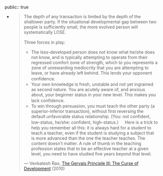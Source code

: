 public:: true

- > The depth of any transaction is limited by the depth of the shallower party. If the situational developmental gap between two people is sufficiently small, the more evolved person will systematically LOSE.
  > 
  > Three forces in play: 
  > ㅤ
  > * The less-developed person does not know what he/she does not know, and is typically attempting to operate from their regressed comfort zone of strength, which to you represents a zone of unrewarding mediocrity that you are attempting to leave, or have already left behind. This lends your opponent confidence.
  > ㅤ
  > * Your own knowledge is fresh, unstable and not yet ingrained as second nature. You are acutely aware of, and anxious about, your beginner status in your new level. This makes you lack confidence.
  > ㅤ
  > * To win through persuasion, you must teach the other party (a superior-inferior transaction), without first reversing the default unfavorable status relationship. (You: not confident, low-status, he/she: confident, high-status.) 
  > ㅤ
  > Here is a trick to help you remember all this: it is always hard for a student to teach a teacher, even if the student is studying a subject that is more advanced than the one the teacher teaches. The content doesn’t matter. A rule of thumb in the teaching profession states that to be an effective teacher at a given level, you need to have studied five years beyond that level.
  > 
  > — Venkatesh Rao, [The Gervais Principle III: The Curse of Development](https://www.ribbonfarm.com/2010/04/14/the-gervais-principle-iii-the-curse-of-development/) (2010)